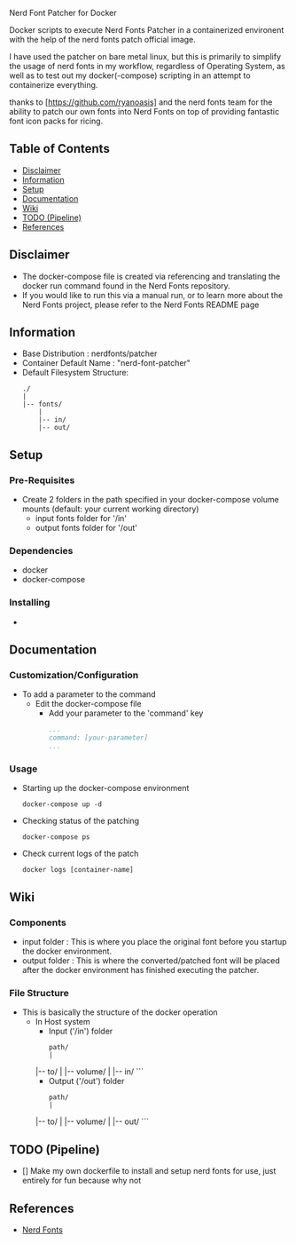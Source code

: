 Nerd Font Patcher for Docker

Docker scripts to execute Nerd Fonts Patcher in a containerized environent with the help of the nerd fonts patch official image.

I have used the patcher on bare metal linux, but this is primarily to simplify the usage of nerd fonts in my workflow, regardless of Operating System, as well as to test out my docker(-compose) scripting in an attempt to containerize everything.

thanks to [https://github.com/ryanoasis] and the nerd fonts team for the ability to patch our own fonts into Nerd Fonts on top of providing fantastic font icon packs for ricing.

## Table of Contents
+ [Disclaimer](#disclaimer)
+ [Information](#information)
+ [Setup](#setup)
+ [Documentation](#documentation)
+ [Wiki](#wiki)
+ [TODO (Pipeline)](#todo-pipeline)
+ [References](#references)

## Disclaimer
 * The docker-compose file is created via referencing and translating the docker run command found in the Nerd Fonts repository.
 * If you would like to run this via a manual run, or to learn more about the Nerd Fonts project, please refer to the Nerd Fonts README page

## Information
+ Base Distribution : nerdfonts/patcher
+ Container Default Name : "nerd-font-patcher"
+ Default Filesystem Structure:
    ```
    ./
    |
    |-- fonts/
        |
        |-- in/
        |-- out/
    ```

## Setup
### Pre-Requisites
- Create 2 folders in the path specified in your docker-compose volume mounts (default: your current working directory)
    + input fonts folder for '/in' 
    + output fonts folder for '/out'

### Dependencies
+ docker
+ docker-compose

### Installing
- 

## Documentation

### Customization/Configuration
- To add a parameter to the command
    - Edit the docker-compose file
        - Add your parameter to the 'command' key
            ```yaml
            ...
            command: [your-parameter]
            ...
            ```

### Usage
- Starting up the docker-compose environment
    ```console
    docker-compose up -d
    ```
- Checking status of the patching
    ```console
    docker-compose ps
    ```
- Check current logs of the patch
    ```console
    docker logs [container-name]
    ```

## Wiki
### Components
+ input folder : This is where you place the original font before you startup the docker environment.
+ output folder : This is where the converted/patched font will be placed after the docker environment has finished executing the patcher.

### File Structure
- This is basically the structure of the docker operation 
    - In Host system
        - Input ('/in') folder
            ```
            path/
            |
	    |-- to/
        	|
        	|-- volume/
        	    |
        	    |-- in/
    	   ```
        - Output ('/out') folder
            ```
            path/
            |
	    |-- to/
        	|
        	|-- volume/
        	    |
        	    |-- out/
    	   ```

## TODO (Pipeline)
 + [] Make my own dockerfile to install and setup nerd fonts for use, just entirely for fun because why not

## References
+ [Nerd Fonts](https://github.com/ryanoasis/nerd-fonts)
